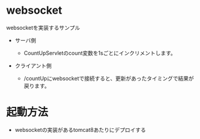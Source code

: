# websocket

websocketを実装するサンプル

* サーバ側
    - CountUpServletのcount変数を1sごとにインクリメントします。

* クライアント側
    - /countUpにwebsocketで接続すると、更新があったタイミングで結果が戻ります。

# 起動方法

* websocketの実装があるtomcat8あたりにデプロイする
